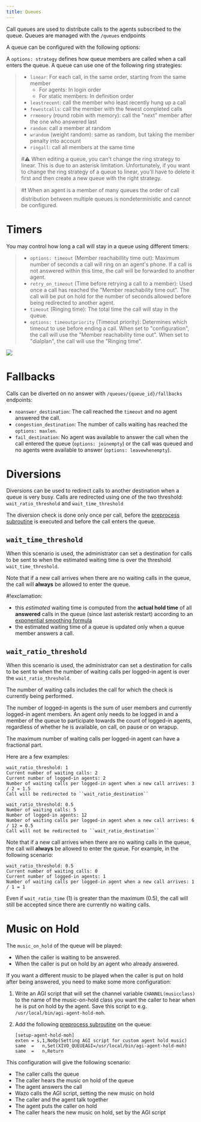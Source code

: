 ```yaml
---
title: Queues
---
```


Call queues are used to distribute calls to the agents subscribed to the
queue. Queues are managed with the `/queues` endpoints

A queue can be configured with the following options:

A `options: strategy` defines how queue members are called when a call
enters the queue. A queue can use one of the following ring strategies:

> -   `linear`: For each call, in the same order, starting from the same
>     member
>     -   For agents: In login order
>     -   For static members: In definition order
> -   `leastrecent`: call the member who least recently hung up a call
> -   `fewestcalls`: call the member with the fewest completed calls
> -   `rrmemory` (round robin with memory): call the "next" member
>     after the one who answered last
> -   `random`: call a member at random
> -   `wrandom` (weight random): same as random, but taking the member
>     penalty into account
> -   `ringall`: call all members at the same time
>
> #:warning: When editing a queue, you can't change the ring strategy to linear.
> This is due to an asterisk limitation. Unfortunately, if you want to
> change the ring strategy of a queue to linear, you'll have to delete
> it first and then create a new queue with the right strategy.

> #:exclamation: When an agent is a member of many queues the order of call
> distribution between multiple queues is nondeterministic and cannot be
> configured.

Timers
======

You may control how long a call will stay in a queue using different
timers:

> -   `options: timeout` (Member reachabillity time out): Maximum number
>     of seconds a call will ring on an agent's phone. If a call is not
>     answered within this time, the call will be forwarded to another
>     agent.
> -   `retry_on_timeout` (Time before retrying a call to a member): Used
>     once a call has reached the "Member reachability time out". The
>     call will be put on hold for the number of seconds allowed before
>     being redirected to another agent.
> -   `timeout` (Ringing time): The total time the call will stay in the
>     queue.
> -   `options: timeoutpriority` (Timeout priority): Determines which
>     timeout to use before ending a call. When set to
>     "configuration", the call will use the "Member reachability
>     time out". When set to "dialplan", the call will use the
>     "Ringing time".

![](/images/uc-doc/contact_center/queues/queue_timers.jpg)

Fallbacks
=========

Calls can be diverted on no answer with `/queues/{queue_id}/fallbacks`
endpoints:

-   `noanswer_destination`: The call reached the `timeout` and no agent
    answered the call.
-   `congestion_destination`: The number of calls waiting has reached
    the `options: maxlen`.
-   `fail_destination`: No agent was available to answer the call when
    the call entered the queue (`options: joinempty`) or the call was
    queued and no agents were available to answer
    (`options: leavewhenempty`).

Diversions
==========

Diversions can be used to redirect calls to another destination when a
queue is very busy. Calls are redirected using one of the two threshold:
`wait_ratio_threshold` and `ẁait_time_threshold`

The diversion check is done only once per call, before the
[preprocess subroutine](/uc-doc/api_sdk/subroutine) is
executed and before the call enters the queue.

`wait_time_threshold`
---------------------

When this scenario is used, the administrator can set a destination for
calls to be sent to when the estimated waiting time is over the
threshold `wait_time_threshold`.

Note that if a new call arrives when there are no waiting calls in the
queue, the call will **always** be allowed to enter the queue.

#!exclamation:
-   this *estimated* waiting time is computed from the **actual hold
    time** of all **answered** calls in the queue (since last asterisk
    restart) according to an [exponential smoothing
    formula](https://en.wikipedia.org/wiki/Exponential_smoothing)
-   the estimated waiting time of a queue is updated only when a queue
    member answers a call.

<a name="queue-diversion-waitratio"></a>`wait_ratio_threshold`
----------------------

When this scenario is used, the administrator can set a destination for
calls to be sent to when the number of waiting calls per logged-in agent
is over the `wait_ratio_threshold`.

The number of waiting calls includes the call for which the check is
currently being performed.

The number of logged-in agents is the sum of user members and currently
logged-in agent members. An agent only needs to be logged in and a
member of the queue to participate towards the count of logged-in
agents, regardless of whether he is available, on call, on pause or on
wrapup.

The maximum number of waiting calls per logged-in agent can have a
fractional part.

Here are a few examples:

    wait_ratio_threshold: 1
    Current number of waiting calls: 2
    Current number of logged-in agents: 2
    Number of waiting calls per logged-in agent when a new call arrives: 3 / 2 = 1.5
    Call will be redirected to ``wait_ratio_destination``

    wait_ratio_threshold: 0.5
    Number of waiting calls: 5
    Number of logged-in agents: 12
    Number of waiting calls per logged-in agent when a new call arrives: 6 / 12 = 0.5
    Call will not be redirected to ``wait_ratio_destination``

Note that if a new call arrives when there are no waiting calls in the
queue, the call will **always** be allowed to enter the queue. For
example, in the following scenario:

    wait_ratio_threshold: 0.5
    Current number of waiting calls: 0
    Current number of logged-in agents: 1
    Number of waiting calls per logged-in agent when a new call arrives: 1 / 1 = 1

Even if `wait_ratio_time` (1) is greater than the maximum (0.5), the
call will still be accepted since there are currently no waiting calls.

<a name="moh"></a>Music on Hold
=============

The `music_on_hold` of the queue will be played:

-   When the caller is waiting to be answered.
-   When the caller is put on hold by an agent who already answered.

If you want a different music to be played when the caller is put on
hold after being answered, you need to make some more configuration:

1.  Write an AGI script that will set the channel variable
    `CHANNEL(musicclass)` to the name of the music-on-hold class you
    want the caller to hear when he is put on hold by the agent. Save
    this script to e.g. `/usr/local/bin/agi-agent-hold-moh`.
2.  Add the following
    [preprocess subroutine](/uc-doc/api_sdk/subroutine)
    on the queue:

        [setup-agent-hold-moh]
        exten = s,1,NoOp(Setting AGI script for custom agent hold music)
        same  =   n,Set(XIVO_QUEUEAGI=/usr/local/bin/agi-agent-hold-moh)
        same  =   n,Return

This configuration will give the following scenario:

-   The caller calls the queue
-   The caller hears the music on hold of the queue
-   The agent answers the call
-   Wazo calls the AGI script, setting the new music on hold
-   The caller and the agent talk together
-   The agent puts the caller on hold
-   The caller hears the new music on hold, set by the AGI script
